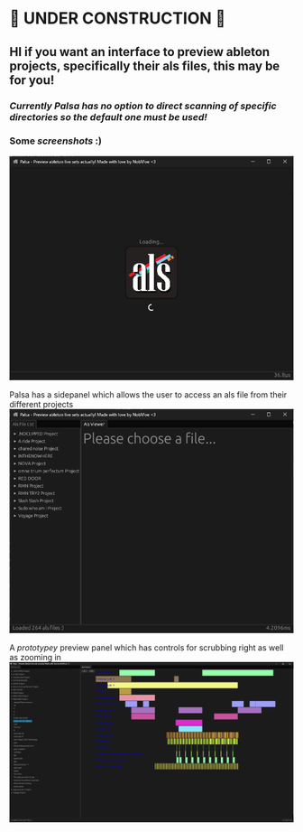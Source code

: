 # 🚧 **UNDER CONSTRUCTION** 🚧
## HI if you want an interface to preview ableton projects, specifically their als files, this may be for you!

### *Currently Palsa has no option to direct scanning of specific directories so the default one must be used!*

### Some *screenshots* :)

![alt text](assets/readme/loading.png "The GUI loading")

Palsa has a sidepanel which allows the user to access an als file from their different projects
![alt text](assets/readme/loaded_no_file_preview.png "The GUI is loaded but with no file selected")

A *prototypey* preview panel which has controls for scrubbing right as well as zooming in
![alt text](assets/readme/loaded_with_file_preview.png "The GUI is loaded and a file is previewed on the right")

